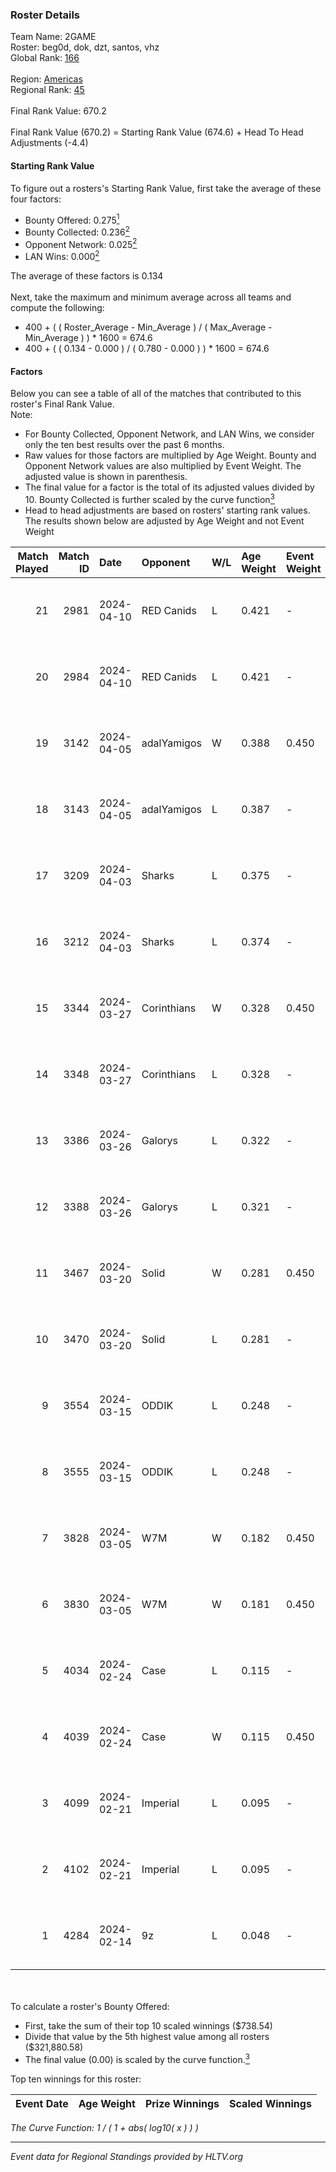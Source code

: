 ### Roster Details<br />
Team Name: 2GAME<br />
Roster: beg0d, dok, dzt, santos, vhz<br />
Global Rank: [166](../standings_global.md)<br />
<br />
Region: [Americas]( ../standings_americas.md)<br />
Regional Rank: [45]( ../standings_americas.md)<br />
<br />
Final Rank Value:  670.2<br />
<br />
Final Rank Value (670.2) = Starting Rank Value (674.6) + Head To Head Adjustments (-4.4)<br />

#### Starting Rank Value<br />
To figure out a rosters's Starting Rank Value, first take the average of these four factors:<br />
- Bounty Offered: 0.275[<sup>1</sup>](#table2)
- Bounty Collected: 0.236[<sup>2</sup>](#table1)
- Opponent Network: 0.025[<sup>2</sup>](#table1)
- LAN Wins: 0.000[<sup>2</sup>](#table1)

The average of these factors is 0.134<br />
<br />
Next, take the maximum and minimum average across all teams and compute the following:<br />
- 400 + ( ( Roster_Average - Min_Average ) / ( Max_Average - Min_Average ) ) * 1600 = 674.6
- 400 + ( ( 0.134 - 0.000 ) / ( 0.780 - 0.000 ) ) * 1600 = 674.6


#### Factors<br />
Below you can see a table of all of the matches that contributed to this roster's Final Rank Value.<br />
Note:<br />

- For Bounty Collected, Opponent Network, and LAN Wins, we consider only the ten best results over the past 6 months.
- Raw values for those factors are multiplied by Age Weight. Bounty and Opponent Network values are also multiplied by Event Weight. The adjusted value is shown in parenthesis.
- The final value for a factor is the total of its adjusted values divided by 10. Bounty Collected is further scaled by the curve function[<sup>3</sup>](#curveFunction)
- Head to head adjustments are based on rosters' starting rank values. The results shown below are adjusted by Age Weight and not Event Weight
<span id="table1"></span><br />


| Match Played | Match ID | Date       | Opponent    | W/L | Age Weight | Event Weight | Bounty Collected | Opponent Network | LAN Wins  | H2H Adj. | Roster                       |
| -: | -: | :- | :- | :- | :- | :- | :- | :- | :- | -: | :- |
|           21 |     2981 | 2024-04-10 | RED Canids  | L   | 0.421      | -            | -                | -                | -         |    -1.15 | beg0d, dok, dzt, santos, vhz |
|           20 |     2984 | 2024-04-10 | RED Canids  | L   | 0.421      | -            | -                | -                | -         |    -1.17 | beg0d, dok, dzt, santos, vhz |
|           19 |     3142 | 2024-04-05 | adalYamigos | W   | 0.388      | 0.450        | 0.000 (0.000)    | 0.062 (0.011)    | 0 (0.000) |     5.30 | beg0d, dok, dzt, santos, vhz |
|           18 |     3143 | 2024-04-05 | adalYamigos | L   | 0.387      | -            | -                | -                | -         |    -7.07 | beg0d, dok, dzt, santos, vhz |
|           17 |     3209 | 2024-04-03 | Sharks      | L   | 0.375      | -            | -                | -                | -         |    -1.84 | beg0d, dok, dzt, santos, vhz |
|           16 |     3212 | 2024-04-03 | Sharks      | L   | 0.374      | -            | -                | -                | -         |    -1.87 | beg0d, dok, dzt, santos, vhz |
|           15 |     3344 | 2024-03-27 | Corinthians | W   | 0.328      | 0.450        | 0.000 (0.000)    | 0.046 (0.007)    | 0 (0.000) |     2.96 | beg0d, dok, dzt, santos, vhz |
|           14 |     3348 | 2024-03-27 | Corinthians | L   | 0.328      | -            | -                | -                | -         |    -7.50 | beg0d, dok, dzt, santos, vhz |
|           13 |     3386 | 2024-03-26 | Galorys     | L   | 0.322      | -            | -                | -                | -         |    -2.36 | beg0d, dok, dzt, santos, vhz |
|           12 |     3388 | 2024-03-26 | Galorys     | L   | 0.321      | -            | -                | -                | -         |    -2.40 | beg0d, dok, dzt, santos, vhz |
|           11 |     3467 | 2024-03-20 | Solid       | W   | 0.281      | 0.450        | 0.025 (0.003)    | 0.825 (0.104)    | 0 (0.000) |     6.86 | beg0d, dok, dzt, santos, vhz |
|           10 |     3470 | 2024-03-20 | Solid       | L   | 0.281      | -            | -                | -                | -         |    -2.00 | beg0d, dok, dzt, santos, vhz |
|            9 |     3554 | 2024-03-15 | ODDIK       | L   | 0.248      | -            | -                | -                | -         |    -1.18 | beg0d, dok, dzt, santos, vhz |
|            8 |     3555 | 2024-03-15 | ODDIK       | L   | 0.248      | -            | -                | -                | -         |    -1.19 | beg0d, dok, dzt, santos, vhz |
|            7 |     3828 | 2024-03-05 | W7M         | W   | 0.182      | 0.450        | 0.007 (0.001)    | 0.531 (0.043)    | 0 (0.000) |     4.05 | beg0d, dok, dzt, santos, vhz |
|            6 |     3830 | 2024-03-05 | W7M         | W   | 0.181      | 0.450        | 0.007 (0.001)    | 0.531 (0.043)    | 0 (0.000) |     4.09 | beg0d, dok, dzt, santos, vhz |
|            5 |     4034 | 2024-02-24 | Case        | L   | 0.115      | -            | -                | -                | -         |    -0.68 | beg0d, dok, dzt, santos, vhz |
|            4 |     4039 | 2024-02-24 | Case        | W   | 0.115      | 0.450        | 0.029 (0.002)    | 0.795 (0.041)    | 0 (0.000) |     2.94 | beg0d, dok, dzt, santos, vhz |
|            3 |     4099 | 2024-02-21 | Imperial    | L   | 0.095      | -            | -                | -                | -         |    -0.11 | beg0d, dok, dzt, santos, vhz |
|            2 |     4102 | 2024-02-21 | Imperial    | L   | 0.095      | -            | -                | -                | -         |    -0.11 | beg0d, dok, dzt, santos, vhz |
|            1 |     4284 | 2024-02-14 | 9z          | L   | 0.048      | -            | -                | -                | -         |    -0.01 | beg0d, dok, dzt, santos, vhz |

<br />
<span id="table2"></span><br />
To calculate a roster's Bounty Offered:<br />

- First, take the sum of their top 10 scaled winnings ($738.54)
- Divide that value by the 5th highest value among all rosters ($321,880.58)
- The final value (0.00) is scaled by the curve function.[<sup>3</sup>](#curveFunction)

Top ten winnings for this roster:<br />

| Event Date | Age Weight | Prize Winnings | Scaled Winnings |
| :- | -: | :- | :- |


<span id="curveFunction"></span>_The Curve Function: 1 / ( 1 + abs( log10( x ) ) )_<br />

---
_Event data for Regional Standings provided by HLTV.org_<br />
